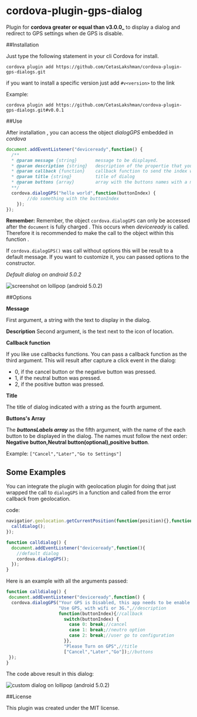 # cordova-plugin-gps-dialog
Plugin for **cordova greater or equal than v3.0.0_** to display a dialog and redirect to GPS settings when de GPS is disable.

##Installation

Just type the following statement in your cli Cordova for install.

`cordova plugin add https://github.com/CetasLakshman/cordova-plugin-gps-dialogs.git`

if you want to install a specific version just add `#v<version>` to the link

Example:

`cordova plugin add https://github.com/CetasLakshman/cordova-plugin-gps-dialogs.git#v0.0.1`

##Use

After installation , you can access the object *dialogGPS* embedded in *cordova*
  ```javascript
  document.addEventListener("deviceready",function() {
    /**
    * @param message {string}       message to be displayed.
    * @param description {string}   description of the propertie that you want change.
    * @param callback {function}    callback function to send the index when a button is pressed
    * @param title {string}         title of dialog
    * @param buttons {array}        array with the buttons names with a max three names.
    **/
    cordova.dialogGPS("hello world",function(buttonIndex) {
          //do something with the buttonIndex
      });
  });
  ```
**Remember:** Remember, the object `cordova.dialogGPS` can only be accessed after the `document` is fully charged . This occurs when *deviceready* is called. Therefore it is recommended to make the call to the object within this function .

If `cordova.dialogGPS()` was call without options this will be result to a default message. If you want to customize it,  you can passed options to the constructor.

*Default dialog on android 5.0.2*

![screenshot on lollipop (android 5.0.2)](img/Screenshot-default-lollipop.png)

##Options

**Message**

First argument, a string with the text to display in the dialog.

**Description**
Second argument, is the text next to the icon of location.

**Callback function**

If you like use callbacks functions. You can pass a callback function as the third argument. This will result after capture a click event in the dialog:

  * 0, if the cancel button or the negative button was pressed.
  * 1, if the neutral button was pressed.
  * 2, if the positive button was pressed.

**Title**

The title of dialog indicated with a string as the fourth argument.

**Buttons's Array**

The **_buttonsLabels array_** as the fifth argument, with the name of the each button to be displayed in the dialog. The names must follow the next order: **Negative button,Neutral button(optional),positive button**.
  
Example: ```["Cancel","Later","Go to Settings"]```

## Some Examples

You can integrate the plugin with geolocation plugin for doing that just wrapped the call to `dialogGPS` in a function and
called from the error callback from geolocation.

code:

```javascript
navigatior.geolocation.getCurrentPosition(function(position){},function(error){
  calldialog();
});

function calldialog() {
  document.addEventListener("deviceready",function(){
    //default dialog
    cordova.dialogGPS();
  });
}
```
Here is an example with all the arguments passed:

```javascript
function calldialog() {
 document.addEventListener("deviceready",function() {
  cordova.dialogGPS("Your GPS is Disabled, this app needs to be enable to works.",//message
                    "Use GPS, with wifi or 3G.",//description
                    function(buttonIndex){//callback
                      switch(buttonIndex) {
                        case 0: break;//cancel
                        case 1: break;//neutro option
                        case 2: break;//user go to configuration
                      }},
                      "Please Turn on GPS",//title
                      ["Cancel","Later","Go"]);//buttons
 });
}
```
The code above result in this dialog:

![custom dialog on lollipop (android 5.0.2)](img/Screenshot-custom-lollipop.png)

##License

This plugin was created under the MIT license.

